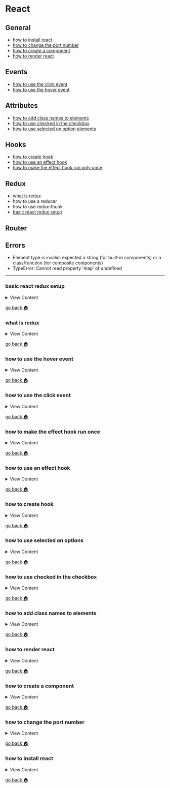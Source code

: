 # React

## General
- [how to install react][i-react]
- [how to change the port number][change-port]
- [how to create a component][c-comp]
- [how to render react][react-render]

## Events
- [how to use the click event][click-event]
- [how to use the hover event][hover-event]

## Attributes
- [how to add class names to elements][class-dom]
- [how to use checked in the checkbox][checked]
- [how to use selected on option elements][selected]

## Hooks
- [how to create hook][create-hook]
- [how to use an effect hook][effect-hook]
- [how to make the effect hook run only once][hook-once]

## Redux
- [what is redux][redux]
- how to use a reducer
- how to use redux-thunk
- [basic react redux setup][basic-redux]

## Router

## Errors
- Element type is invalid: expected a string (for built-in components) or a class/function (for composite components)
- TypeError: Cannot read property 'map' of undefined

[basic-redux]:#basic-react-redux-setup
[redux]:#what-is-redux
[hover-event]:#how-to-use-the-hover-event
[click-event]:#how-to-use-the-click-event
[hook-once]:#how-to-make-the-effect-hook-run-once
[effect-hook]:#how-to-use-an-effect-hook
[create-hook]:#how-to-create-hook
[selected]:#how-to-use-selected-on-options
[checked]:#how-to-use-checked-in-the-checkbox
[class-dom]:#how-to-add-class-names-to-elements
[react-render]:#how-to-render-react
[c-comp]:#how-to-create-a-component
[home]:#react
[i-react]:#how-to-install-react
[change-port]:#how-to-change-the-port-number

---

### basic react redux setup

<details>
<summary>
View Content
</summary>

:link: **Reference**
- []()
---

1. Install redux packages, obviously you should install react before this

```
npm i redux redux-thunk redux-logger react-redux -D
```

2. import packages in App.js

```js
import React, { Component } from 'react';
import './App.css';
import {createStore, applyMiddleware} from 'redux';
import thunk from "redux-thunk";
import logger from "redux-logger";
import {Provider} from "react-redux";

...

```

3. create an initial state, reducer, and the store

```js
import React, { Component } from 'react';
import './App.css';
import {createStore, applyMiddleware} from 'redux';
import thunk from "redux-thunk";
import logger from "redux-logger";
import {Provider} from "react-redux";


const initState = {
  counter: 0
}

const reducer = ( state = initState, action) =>{
  switch (action.type) {
    case "increment":
      return {
        counter: state.counter + 1
      }
    case "decrement":
    return{
      counter: state.counter - 1
    }

    default:
      return state;
  }
}

const store = createStore(reducer, applyMiddleware(thunk,logger));

function App() {

  return (
    <div className="App">
      React App
    </div>
  );
}

```


4. wrap the Provider component over all other components

```js
import React, { Component } from 'react';
import './App.css';
import {createStore, applyMiddleware} from 'redux';
import thunk from "redux-thunk";
import logger from "redux-logger";
import {Provider} from "react-redux";


const initState = {
  counter: 0
}

const reducer = ( state = initState, action) =>{
  switch (action.type) {
    case "increment":
      return {
        counter: state.counter + 1
      }
    case "decrement":
    return{
      counter: state.counter - 1
    }

    default:
      return state;
  }
}

const store = createStore(reducer, applyMiddleware(thunk,logger));

function App() {

  return (
    <Provider store={store}>
      <div className="App">
        React App
      </div>
    </Provider>
  );
}


```

5. Now add the content within the app that will change the state, and use the
**useDispatch** method to dispatch the types. And the **useSelector** to retrieve the state.

```js
import React, { Component } from 'react';
import './App.css';
import {createStore, applyMiddleware} from 'redux';
import thunk from "redux-thunk";
import logger from "redux-logger";
import {Provider,useDispatch, useSelector} from "react-redux";


const initState = {
  counter: 0
}

const reducer = ( state = initState, action) =>{
  switch (action.type) {
    case "increment":
      return {
        counter: state.counter + 1
      }
    case "decrement":
    return{
      counter: state.counter - 1
    }

    default:
      return state;
  }
}

const store = createStore(reducer, applyMiddleware(thunk,logger));

function App() {

  const dispatch = useDispatch();
  const counter = useSelector(state => state.counter);

  const handleClick = (action) => {
    dispatch({type:action});
  }

  return (
    <Provider store={store}>
      <div className="App">
      <div className="counter">
        <h1 id="counter-header">counter</h1>
        <div className="counter-container">
          <button className="btn"><span className="" onClick={() => handleClick("increment")}>+</span></button>
          <input type="text" readOnly value={counter} />
          <button className="btn"><span className=""  onClick={() => handleClick("decrement")}>-</span></button>
        </div>
      </div>
      </div>
    </Provider>
  );
}

```


</details>

[go back :house:][home]

### what is redux

<details>
<summary>
View Content
</summary>

:link: **Reference**
- []()
---

---
:blue_book: **Summary:** Shit I don't know

```js

```

</details>

[go back :house:][home]

### how to use the hover event

<details>
<summary>
View Content
</summary>

:link: **Reference**
- [reactjs - synthetic events](https://reactjs.org/docs/events.html)
---

:blue_book: **Summary:** In this example we are using  **react hooks** to create
a component( `HoverSection`) that will show how to use **onMouserOver** & **onMouseOut**
events.

```js
import React, { Component, useState, useEffect } from 'react';
import './App.css';
import {Button,Card} from 'react-bootstrap';


const HoverSection = () => {

  const [hoverOn, setHoverOn] = useState(false),
        boxStyle ={ // this will be the inline style to the element #box-hover
           transition:"all 0.3s",
           height:"200px",
           width:"200px"
        };

  useEffect(() =>{
    let box = document.querySelector("#box-hover"); // grabs the element
    if(hoverOn){//checks if hoverOn is true

      // changes the class names that change background color of #box-hover when
      // it is being hovered over
      box.classList.replace("bg-danger", "bg-success");
    }else{//if hoverOn is false

      // this will check to see if #box-hover has the class bg-success, and if so
      // it will change it back to bg-danger
      if (box.classList.contains("bg-success")) box.classList.replace("bg-success","bg-danger")
    }
  },[hoverOn])

  return (
    <Card className="hover-section">
        <h2> Here is an example of hover </h2>
        // onMouseOver & onMouseOut changes the hoverOn value to true or false
        <div id="box-hover" onMouseOver={() => setHoverOn(true)}  onMouseOut={() => setHoverOn(false)} style={boxStyle} className="box bg-danger mx-auto my-4">
        </div>
    </Card>
  )
}


class App extends Component {


  render() {
    return (
      <div className="App">
        <div className="App-header">
          <h2>Basic Event Tutorial</h2>
        </div>
        <div className="container">
          <HoverSection/> // the hook component inside the container
        </div>
      </div>
    );
  }
}

export default App;
```

</details>

[go back :house:][home]



### how to use the click event

<details>
<summary>
View Content
</summary>

:link: **Reference**
- [reactjs](https://reactjs.org/docs/handling-events.html)
- [reactjs - synthetic events](https://reactjs.org/docs/events.html)
---

:blue_book: **Summary:** We are just creating a basic component that allows you
to click on a button and the value of count will go up by an increment of one.
There are several ways to do this


### 1st method

<details>
<summary>
Class based component
</summary>

```js
import React, { Component } from 'react';
import './App.css';
import Button from 'react-bootstrap/Button';

class App extends Component {

  constructor(){
    super()

    this.state = {count:0} // creating the count property
  }

  countIt = () => { // method that increases the counter

    this.setState({
      count:++this.count
    })

  }

  render() {
    return (
      <div className="App">
        <div className="App-header">
          <h2>Basic Event Tutorial</h2>
        </div>
        <div className="App-event">
          <p>  Click here to see something cool</p>
          // this is the button that will trigger the countIt method
          <Button variant="primary" onClick={this.countIt}>Click on this</Button>
        </div>
        <div className="result">
        {this.state.count}// this will show the changes of the number when clicking
        </div>
      </div>
    );
  }
}

export default App;

```

</details>

#### 2nd method

<details>
<summary>
Hook based component
</summary>


```js
import React, { Component, useState, useEffect } from 'react';
// import logo from './logo.svg';
import './App.css';
import Button from 'react-bootstrap/Button';


// this is a hooks based component
const ButtonEvent = () =>{

  const [counter,setCounter] = useState(0);

  useEffect(() => {
    //if the counter is only at 0 then dont run
    // the code below
    if(counter === 0)
    return;

    document.querySelector("div.result").innerHTML = `you clicked ${counter} times!`;
  },[counter])//useEffect checks to see if there were any changes made to counter
    // if there weren't then it doesn't run

  return (
    <div className="App-event">
      <p>  Click here to see something cool</p>
      // after every click the setCounter increases the amount to counter
      <Button variant="primary" onClick={() => setCounter(counter+1)}>Click on this</Button>
    </div>
  )
}

class App extends Component {


  render() {
    return (
      <div className="App">
        <div className="App-header">
          <h2>Basic Event Tutorial</h2>
        </div>
        <ButtonEvent/>// this is where I put the hook component
        <div className="result">
        </div>
      </div>
    );
  }
}

export default App;

```

</details>



</details>

[go back :house:][home]

### how to make the effect hook run once

<details>
<summary>
View Content
</summary>

**reference**
- [How to call loading function with React useEffect only once](https://stackoverflow.com/questions/53120972/how-to-call-loading-function-with-react-useeffect-only-once)

If the second parameter in useEffect is a blank array, then the function will only
update once

```js
const GetAnimals = () => {
  let url = "http://php.jforbes.site/ajax/ng-test.php",
     component;

  const [data , setData] = useState([]);

// If the second parameter is a empty array it will only run once
  useEffect(()=>{

       axios.get(url)
      .then(res =>{
        console.log(res)
        setData(res.data);
      })

  },[])

  if(data.length){
    component = data.map((elem )=>{
      return <AnimalBlock key={elem.id+"-"} id={elem.id} animal={elem.animal} sex={elem.sex} />
    })
  }else{
    component = <p>nothings here </p>
  }

  return component;
}

```

</details>

[go back :house:][home]



### how to use an effect hook

<details>
<summary>
View Content
</summary>

**reference**
- [react](https://reactjs.org/docs/hooks-effect.html)

```js
import React, { useState, useEffect } from 'react';

function Example() {
  const [count, setCount] = useState(0);

  // Similar to componentDidMount and componentDidUpdate:
  useEffect(() => {
    // Update the document title using the browser API
    document.title = `You clicked ${count} times`;
  });

  return (
    <div>
      <p>You clicked {count} times</p>
      <button onClick={() => setCount(count + 1)}>
        Click me
      </button>
    </div>
  );
}
```

</details>

[go back :house:][home]


### how to create hook

<details>
<summary>
View Content
</summary>

**reference**
- [react](https://reactjs.org/docs/hooks-intro.html)

**My definition:** Basically this is the new thing for react that is supposed to replace
class components. The **useState** method is supposed to replace the **state** property and **setState**
method that you will call in react to change a value and rerender the components to
the view.

**Things to remember**
- useState can accept a string, number, array, anything
- You have to add a default value in the useState, and it will be assigned to the first item in the array
- There's only two items you can put into the *useState* variable. The first one is supposed
to retain the value and the second one is supposed to change the value
- set the items like this [count, setCount], [fruit, setFruit], [animal, setAnimal], etc.

```js
import React, { useState } from 'react';

function Example() {
  // Declare a new state variable, which we'll call "count"
  const [count, setCount] = useState(0);

  return (
    <div>
      <p>You clicked {count} times</p>
      <button onClick={() => setCount(count + 1)}>
        Click me
      </button>
    </div>
  );
}
```

</details>

[go back :house:][home]



### how to use selected on options

<details>
<summary>
View Content
</summary>

**reference**
- [react](https://reactjs.org/docs/dom-elements.html)

use defaultValue on  the select element when outputting it for the first time

```js
const Option = () => {


  return(
    <div>
      <form>
       <div className="form-group col-2">

       // use defaultValue on  the select element
       <select defaultValue="blue">
         <option value="red"> red</option>
         <option value="blue" > blue</option>
         <option value="green"> green</option>
       </select>
       <div className="form-group">
         <input className="btn btn-primary" type="submit" name="submit"/>
       </div>

       </div>
      </form>

    </div>

  )
}
```

</details>

[go back :house:][home]


### how to use checked in the checkbox

<details>
<summary>
View Content
</summary>

**reference**
- [react](https://reactjs.org/docs/dom-elements.html)

```js

const Checks = () => {


  return(
    <div>
      <form>
       <div className="form-group row col-2 justify-content-between">

       // React recommends using defaultChecked for the initial value you want checked
       <p>red <br/> <input type="checkbox" value="red" defaultChecked/></p>
       <p>blue <br/><input type="checkbox" value="blue"/> </p>
       <p>green <br/><input type="checkbox" value="green"/> </p>
       </div>
       <div className="form-group">
         <input className="btn btn-primary" type="submit" name="submit"/>
       </div>


      </form>

    </div>

  )
}

```

</details>

[go back :house:][home]



### how to add class names to elements

<details>
<summary>
View Content
</summary>

**reference**
- [react](https://reactjs.org/docs/dom-elements.html)

In react you cannot add the regular class name into an element because it will
conflict the javascript keyword class that is used to create classes. Instead
you have to write className instead

```js
render(){
  return(
    <p className="big-paragraph"> this is a big paragraph</p>
  )
}


```

</details>

[go back :house:][home]


### how to render react

<details>
<summary>
View Content
</summary>

**reference**
- [reactjs](https://reactjs.org/docs/rendering-elements.html)

`ReactDOM.render(component, target element);`

```js
import React from 'react';
import ReactDOM from 'react-dom';
import App from './App';
import './index.css';

ReactDOM.render(
  <App />,
  document.getElementById('root')
);

```

</details>

[go back :house:][home]

### how to create a component

<details>
<summary>
View Content
</summary>

**reference**
- [reactjs](https://reactjs.org/docs/components-and-props.html)

#### With a class

```js
class Welcome extends React.Component {
  render() {
    return <h1>Hello, {this.props.name}</h1>;
  }
}
```


#### With a function

```js
function Welcome(props) {
  return <h1>Hello, {props.name}</h1>;
}
```

</details>

[go back :house:][home]


### how to change the port number

<details>
<summary>
View Content
</summary>

**reference**
- [Option to specify port when running the server?](https://github.com/facebook/create-react-app/issues/1083)

#### Method 1

create a `.env` file and add this in

```
PORT = 4000
```

</details>

[go back :house:][home]




### how to install react

<details>
<summary>
View Content
</summary>

**reference**
- [Create React App](https://reactjs.org/docs/create-a-new-react-app.html#create-react-app)

```
npx create-react-app my-app
cd my-app
npm start
```

</details>

[go back :house:][home]
